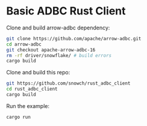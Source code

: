 # Basic ADBC Rust Client

Clone and build arrow-adbc dependency:

```bash
git clone https://github.com/apache/arrow-adbc.git
cd arrow-adbc
git checkout apache-arrow-adbc-16
rm -rf driver/snowflake/ # build errors
cargo build
```

Clone and build this repo:

```bash
git https://github.com/snowch/rust_adbc_client
cd rust_adbc_client
cargo build
```

Run the example:

```bash
cargo run
```
